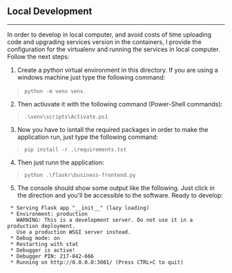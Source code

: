 ## Local Development
---

In order to develop in local computer, and avoid costs of time uploading code and upgrading services version in the containers, I provide the configuration for the virtualenv and running the services in local computer. Follow the next steps: 

1. Create a python virtual environment in this directory. If you are using a windows machine just type the following command: 
> `python -m venv venv`.
2. Then actiuvate it with the following command (Power-Shell commands): 
> `.\venv\scripts\Activate.ps1`
3. Now you have to isntall the required packages in order to make the application run, just type the following command: 
> `pip install -r .\requirements.txt`
4. Then just runn the application: 
> `python .\flaskr\business-frontend.py`
5. The console should show some output like the following. Just click in the direction and you'll be accessible to the software. Ready to develop: 
```
 * Serving Flask app "__init__" (lazy loading)
 * Environment: production
   WARNING: This is a development server. Do not use it in a production deployment.
   Use a production WSGI server instead.
 * Debug mode: on
 * Restarting with stat
 * Debugger is active!
 * Debugger PIN: 217-842-666
 * Running on http://0.0.0.0:3001/ (Press CTRL+C to quit)
```